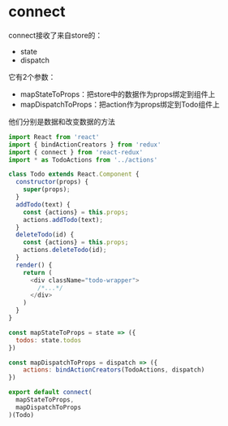 # connect
connect接收了来自store的：
- state
- dispatch

它有2个参数：
- mapStateToProps：把store中的数据作为props绑定到组件上
- mapDispatchToProps：把action作为props绑定到Todo组件上

他们分别是数据和改变数据的方法



```js
import React from 'react'
import { bindActionCreators } from 'redux'
import { connect } from 'react-redux'
import * as TodoActions from '../actions'

class Todo extends React.Component {
  constructor(props) {
    super(props);
  }
  addTodo(text) {
    const {actions} = this.props;
    actions.addTodo(text);
  }
  deleteTodo(id) {
    const {actions} = this.props;
    actions.deleteTodo(id);
  }
  render() {
    return (
      <div className="todo-wrapper">
        /*...*/
      </div>
    )
  }
}

const mapStateToProps = state => ({
  todos: state.todos
})

const mapDispatchToProps = dispatch => ({
    actions: bindActionCreators(TodoActions, dispatch)
})

export default connect(
  mapStateToProps,
  mapDispatchToProps
)(Todo)

```

